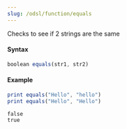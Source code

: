 ```yaml
---
slug: /odsl/function/equals
---
```

Checks to see if 2 strings are the same

#### Syntax
```js
boolean equals(str1, str2)
```
#### Example
```js
print equals("Hello", "hello")
print equals("Hello", "Hello")
```
```
false
true
```

